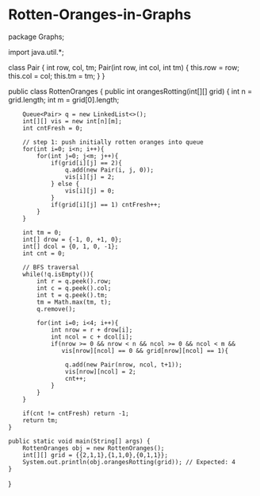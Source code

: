 # Rotten-Oranges-in-Graphs
package Graphs;

import java.util.*;

class Pair {
    int row, col, tm;
    Pair(int row, int col, int tm) {
        this.row = row;
        this.col = col;
        this.tm = tm;
    }
}

public class RottenOranges {
    public int orangesRotting(int[][] grid) {
        int n = grid.length;
        int m = grid[0].length;
        
        Queue<Pair> q = new LinkedList<>();
        int[][] vis = new int[n][m];
        int cntFresh = 0;

        // step 1: push initially rotten oranges into queue
        for(int i=0; i<n; i++){
            for(int j=0; j<m; j++){
                if(grid[i][j] == 2){
                    q.add(new Pair(i, j, 0));
                    vis[i][j] = 2;
                } else {
                    vis[i][j] = 0;
                }
                if(grid[i][j] == 1) cntFresh++;
            }
        }

        int tm = 0;
        int[] drow = {-1, 0, +1, 0};
        int[] dcol = {0, 1, 0, -1};
        int cnt = 0;

        // BFS traversal
        while(!q.isEmpty()){
            int r = q.peek().row;
            int c = q.peek().col;
            int t = q.peek().tm;
            tm = Math.max(tm, t);
            q.remove();

            for(int i=0; i<4; i++){
                int nrow = r + drow[i];
                int ncol = c + dcol[i];
                if(nrow >= 0 && nrow < n && ncol >= 0 && ncol < m &&
                   vis[nrow][ncol] == 0 && grid[nrow][ncol] == 1){
                    
                    q.add(new Pair(nrow, ncol, t+1));
                    vis[nrow][ncol] = 2;
                    cnt++;
                }
            }
        }

        if(cnt != cntFresh) return -1;
        return tm;
    }

    public static void main(String[] args) {
        RottenOranges obj = new RottenOranges();
        int[][] grid = {{2,1,1},{1,1,0},{0,1,1}};
        System.out.println(obj.orangesRotting(grid)); // Expected: 4
    }
}
